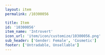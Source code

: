 ```yaml
---
layout: item
permalink: /10300056

title: Item
id: '10300056'
item_name: 'Introvert'
icon_url: 'item/icon/customize/10300056.png'
sub_header: ['Gender: Female', 'Cosmetic']
footer: ['Untradable, Unsellable']
---
```

